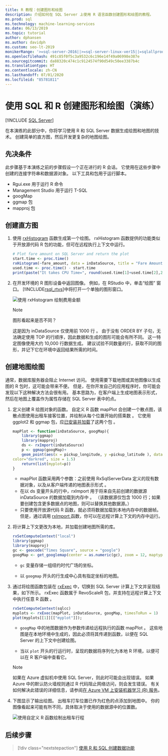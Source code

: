 ```yaml
---
title: R 教程：创建图形和绘图
description: 介绍如何在 SQL Server 上使用 R 语言函数创建图形和绘图的教程。
ms.prod: sql
ms.technology: machine-learning-services
ms.date: 06/13/2019
ms.topic: tutorial
author: dphansen
ms.author: davidph
ms.custom: seo-lt-2019
monikerRange: '>=sql-server-2016||>=sql-server-linux-ver15||=sqlallproducts-allversions'
ms.openlocfilehash: 491c85f0f5c3a9532c6c196e14f49a06998e387e
ms.sourcegitcommit: da88320c474c1c9124574f90d549c50ee3387b4c
ms.translationtype: HT
ms.contentlocale: zh-CN
ms.lasthandoff: 07/01/2020
ms.locfileid: "85781811"
---
```

# <a name="create-graphs-and-plots-using-sql-and-r-walkthrough"></a>使用 SQL 和 R 创建图形和绘图（演练）
 [!INCLUDE [SQL Server](../../includes/applies-to-version/sqlserver.md)]

在本演练的此部分中，你将学习使用 R 和 SQL Server 数据生成绘图和地图的技术。 创建简单的直方图，然后开发更复杂的地图绘图。

## <a name="prerequisites"></a>先决条件

此步骤基于本演练之前的步骤假设一个正在进行的 R 会话。 它使用在这些步骤中创建的连接字符串和数据源对象。 以下工具和包用于运行脚本。

+ Rgui.exe 用于运行 R 命令
+ Management Studio 用于运行 T-SQL
+ googMap
+ ggmap 包
+ mapproj 包

## <a name="create-a-histogram"></a>创建直方图

1. 使用 [rxHistogram](https://docs.microsoft.com/r-server/r-reference/revoscaler/rxdatasource) 函数生成第一个绘图。  rxHistogram 函数提供的功能类似于开放源代码 R 包的功能，但可在远程执行上下文中运行。

    ```R
    # Plot fare amount on SQL Server and return the plot
    start.time <- proc.time()
    rxHistogram(~fare_amount, data = inDataSource, title = "Fare Amount Histogram")
    used.time <- proc.time() - start.time
    print(paste("It takes CPU Time=", round(used.time[1]+used.time[2],2), " seconds, Elapsed Time=", round(used.time[3],2), " seconds to generate plot.", sep=""))
    ```

2. 在开发环境的 R 图形设备中返回图像。  例如，在 RStudio 中，单击“绘图”  窗口。  [!INCLUDE[rsql_rtvs](../../includes/rsql-rtvs-md.md)]中将打开一个单独的图形窗口。

    ![使用 rxHistogram 绘制费用金额](media/rsql-e2e-rxhistogramresult.png "使用 rxHistogram 绘制费用金额")

    > [!NOTE]
    > 图形看起来是否不同？
    >  
    > 这是因为 inDataSource 仅使用前 1000 行  。 由于没有 ORDER BY 子句，无法确定使用 TOP 的行顺序，因此数据和生成的图形可能会有所不同。
    > 这一特定图像使用大约 10,000 行数据生成。 建议试验不同数量的行，获取不同的图形，并记下它在环境中返回结果所需的时间。

## <a name="create-a-map-plot"></a>创建地图绘图

通常，数据库服务器会阻止 Internet 访问。 使用需要下载地图或其他图像以生成图的 R 包时，这可能会带来不便。 但是，在你开发自己的应用程序时，你可能会发现以下这种解决方法会很有用。 基本思路为，在客户端上生成地图表示形式，然后在地图上覆盖作为属性存储在 SQL Server 表中的点。

1. 定义创建 R 绘图对象的函数。 自定义 R 函数 mapPlot 会创建一个散点图，该散点图使用出租车接客位置，并绘制从每个位置开始的搭乘数  。 它使用 ggplot2 和 ggmap 包，应[已安装并加载](walkthrough-data-science-end-to-end-walkthrough.md#add-packages)了这两个包   。

    ```R
    mapPlot <- function(inDataSource, googMap){
        library(ggmap)
        library(mapproj)
        ds <- rxImport(inDataSource)
        p <- ggmap(googMap)+
        geom_point(aes(x = pickup_longitude, y =pickup_latitude ), data=ds, alpha =.5,
    color="darkred", size = 1.5)
        return(list(myplot=p))
    }
    ```

    + mapPlot 函数采用两个参数：之前使用 RxSqlServerData 定义的现有数据对象，以及从客户端传递的地图表示形式  。
    + 在以 ds 变量开头的行中，rxImport 用于将来自先前创建的数据源 inDataSource 的数据加载到内存中   。 （该数据源仅包含 1000 行；如果要创建包含更多数据点的地图，则可以替换其他数据源。）
    + 只要使用开放源代码 R 函数，就必须将数据加载到本地内存中的数据帧。 但是，通过调用 [rxImport ](https://docs.microsoft.com/r-server/r-reference/revoscaler/rximport)函数，你可以在远程计算上下文的内存中运行。

2. 将计算上下文更改为本地，并加载创建地图所需的库。

    ```R
    rxSetComputeContext("local")
    library(ggmap)
    library(mapproj)
    gc <- geocode("Times Square", source = "google")
    googMap <- get_googlemap(center = as.numeric(gc), zoom = 12, maptype = 'roadmap', color = 'color');
    ```

    + `gc` 变量存储一组纽约时代广场的坐标。

    + 以 `googmap` 开头的行生成中心具有指定坐标的地图。

3. 通过将绘图函数包装在 [rxExec](https://docs.microsoft.com/r-server/r-reference/revoscaler/rxexec) 中，切换到 SQL Server 计算上下文并呈现结果，如下所示。 rxExec 函数属于 RevoScaleR 包，并支持在远程计算上下文中执行任意 R 函数  。

    ```R
    rxSetComputeContext(sqlcc)
    myplots <- rxExec(mapPlot, inDataSource, googMap, timesToRun = 1)
    plot(myplots[[1]][["myplot"]]);
    ````

    + `googMap` 中的地图数据作为参数传递给远程执行的函数 mapPlot  。 这些地图是在本地环境中生成的，因此必须将其传递到函数，以便在 SQL Server 的上下文中创建绘图。

    + 当以 `plot` 开头的行运行时，呈现的数据将序列化为本地 R 环境，以便可以在 R 客户端中查看它。

    > [!NOTE]
    > 如果在 Azure 虚拟机中使用 SQL Server，则此时可能会出现错误。 如果 Azure 中的默认防火墙规则通过 R 代码阻止网络访问，则会发生错误。 有关如何解决此错误的详细信息，请参阅[在 Azure VM 上安装机器学习 (R) 服务](../install/sql-machine-learning-azure-virtual-machine.md)。

4. 下图显示了输出绘图。 出租车打车位置已作为红色的点添加到地图中。 你的图像看起来可能有所不同，具体取决于使用的数据源中的位置数。

    ![使用自定义 R 函数绘制出租车行程](media/rsql-e2e-mapplot.png "使用自定义 R 函数绘制出租车行程")

## <a name="next-steps"></a>后续步骤

> [!div class="nextstepaction"]
> [使用 R 和 SQL 创建数据功能](walkthrough-create-data-features.md)
